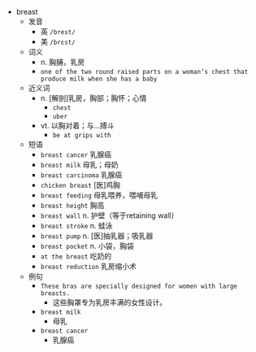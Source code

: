 - breast
  - 发音
    - 英 `/brest/`
    - 美 `/brɛst/`
  - 词义
    - n. 胸脯，乳房
    - `one of the two round raised parts on a woman’s chest that produce milk when she has a baby`
  - 近义词
    - n. [解剖]乳房，胸部；胸怀；心情
      - `chest`
      - `uber`
    - vt. 以胸对着；与…搏斗
      - `be at grips with`
  - 短语
    - `breast cancer` 乳腺癌 
    - `breast milk` 母乳；母奶 
    - `breast carcinoma` 乳腺癌 
    - `chicken breast` [医]鸡胸 
    - `breast feeding` 母乳喂养，喂哺母乳 
    - `breast height` 胸高 
    - `breast wall` n. 护壁（等于retaining wall） 
    - `breast stroke` n. 蛙泳 
    - `breast pump` n. [医]抽乳器；吸乳器 
    - `breast pocket` n. 小袋，胸袋 
    - `at the breast` 吃奶的 
    - `breast reduction` 乳房缩小术 
  - 例句
    - `These bras are specially designed for women with large breasts.`
      - 这些胸罩专为乳房丰满的女性设计。
    - `breast milk`
      - 母乳
    - `breast cancer`
      - 乳腺癌

